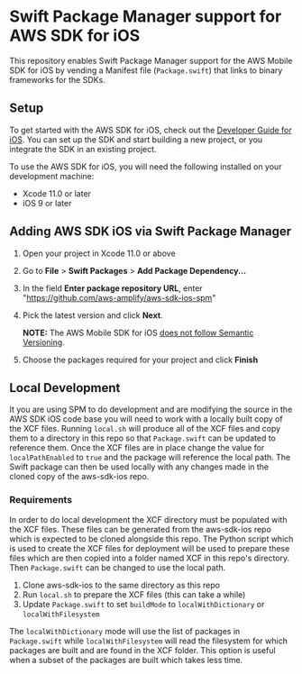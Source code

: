 # Swift Package Manager support for AWS SDK for iOS

This repository enables Swift Package Manager support for the AWS Mobile SDK for iOS by vending a Manifest file (`Package.swift`) that links to binary frameworks for the SDKs.

## Setup

To get started with the AWS SDK for iOS, check out the [Developer Guide for iOS](https://aws-amplify.github.io/docs/ios/start). You can set up the SDK and start building a new project, or you integrate the SDK in an existing project.

To use the AWS SDK for iOS, you will need the following installed on your development machine:

* Xcode 11.0 or later
* iOS 9 or later

## Adding AWS SDK iOS via Swift Package Manager

1. Open your project in Xcode 11.0 or above

2. Go to **File** > **Swift Packages** > **Add Package Dependency...**

3. In the field **Enter package repository URL**, enter "https://github.com/aws-amplify/aws-sdk-ios-spm"

4. Pick the latest version and click **Next**.

    **NOTE:** The AWS Mobile SDK for iOS [does not follow Semantic Versioning](https://docs.amplify.aws/sdk/configuration/setup-options/q/platform/ios#aws-sdk-version-vs-semantic-versioning).

5. Choose the packages required for your project and click **Finish**

## Local Development

It you are using SPM to do development and are modifying the source in the AWS SDK iOS code base you will need to work with a locally built copy of the XCF files. Running `local.sh` will produce all of the XCF files and copy them to a directory in this repo so that `Package.swift` can be updated to reference them. Once the XCF files are in place change the value for `localPathEnabled` to `true` and the package will reference the local path. The Swift package can then be used locally with any changes made in the cloned copy of the aws-sdk-ios repo.

### Requirements

In order to do local development the XCF directory must be populated with the XCF files. These files can be generated from the aws-sdk-ios repo which is expected to be cloned alongside this repo. The Python script which is used to create the XCF files for deployment will be used to prepare these files which are then copied into a folder named XCF in this repo's directory. Then `Package.swift` can be changed to use the local path.

1. Clone aws-sdk-ios to the same directory as this repo
2. Run `local.sh` to prepare the XCF files (this can take a while)
3. Update `Package.swift` to set `buildMode` to `localWithDictionary` or `localWithFilesystem`

The `localWithDictionary` mode will use the list of packages in `Package.swift` while `localWithFilesystem` will read the filesystem for which packages are built and are found in the XCF folder. This option is useful when a subset of the packages are built which takes less time.

